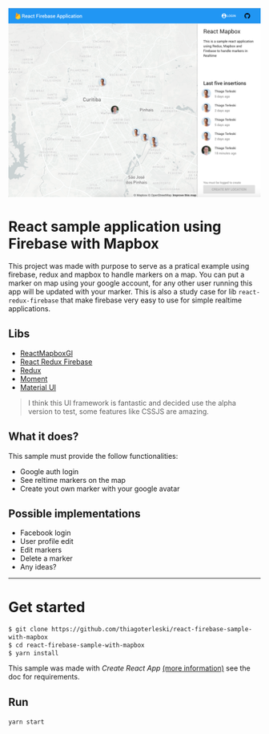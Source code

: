 ![](screenshot.png)
# React sample application using Firebase with Mapbox

This project was made with purpose to serve as a pratical example using firebase, redux and mapbox to handle markers on a map. You can put a marker on map using your google account, for any other user running this app will be updated with your marker. This is also a study case for lib `react-redux-firebase` that make firebase very easy to use for simple realtime applications.

## Libs
 - [ReactMapboxGl](https://github.com/alex3165/react-mapbox-gl)
 - [React Redux Firebase](http://react-redux-firebase.com/)
 - [Redux](http://redux.js.org/)
 - [Moment](https://momentjs.com/)
 - [Material UI](https://material-ui-1dab0.firebaseapp.com)
> I think this UI framework is fantastic and decided use the alpha version to test, some features like CSSJS are amazing.

## What it does?
This sample must provide the follow functionalities:
 - Google auth login
 - See reltime markers on the map
 - Create yout own marker with your google avatar

## Possible implementations
 - Facebook login
 - User profile edit
 - Edit markers
 - Delete a marker
 - Any ideas?

 ---


 # Get started

 ```
 $ git clone https://github.com/thiagoterleski/react-firebase-sample-with-mapbox
 $ cd react-firebase-sample-with-mapbox
 $ yarn install
 ```

 This sample was made with *Create React App* [(more information)](https://github.com/facebookincubator/create-react-app/issues/new) see the doc for requirements.

## Run
`yarn start`
